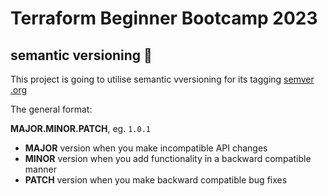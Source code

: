 # Terraform Beginner Bootcamp 2023

## semantic versioning :mage:

This project is going to utilise semantic vversioning for its tagging
[semver .org](http://semver.org/)

The general format:

 **MAJOR.MINOR.PATCH**, eg. `1.0.1`

- **MAJOR** version when you make incompatible API changes
- **MINOR** version when you add functionality in a backward compatible manner
- **PATCH** version when you make backward compatible bug fixes